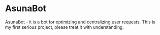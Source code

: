 # AsunaBot
AsunaBot - it is a bot for optimizing and centralizing user requests.
This is my first serious project, please treat it with understanding.
